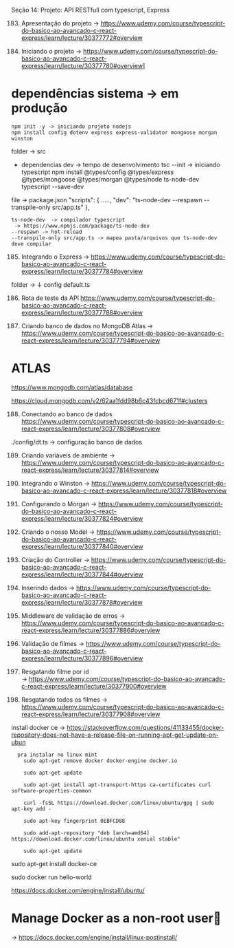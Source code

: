 Seção 14: Projeto: API RESTfull com typescript, Express

183. Apresentação do projeto
 -> https://www.udemy.com/course/typescript-do-basico-ao-avancado-c-react-express/learn/lecture/30377772#overview

 184. Iniciando o projeto
  -> https://www.udemy.com/course/typescript-do-basico-ao-avancado-c-react-express/learn/lecture/30377780#overview]

#	dependências sistema -> em produção
	npm init -y -> iniciando projeto nodejs
	npm install config dotenv express express-validator mongoose morgan winston 
  folder -> src 
*	dependencias dev -> tempo de desenvolvimento
	tsc --init  -> iniciando typescript 
	npm install @types/config @types/express @types/mongoose @types/morgan @types/node ts-node-dev typescript --save-dev

file -> package.json
"scripts": {
    .....,
    "dev": "ts-node-dev --respawn --transpile-only src/app.ts"
  },

	ts-node-dev  -> compilador typescript 
	 -> https://www.npmjs.com/package/ts-node-dev
	--respawn -> hot-reload 
	--transpile-only src/app.ts -> mapea pasta/arquivos que ts-node-dev deve compilar 



185. Integrando o Express
 -> https://www.udemy.com/course/typescript-do-basico-ao-avancado-c-react-express/learn/lecture/30377784#overview

   folder -> ↓ config
            default.ts

186. Rota de teste da API
https://www.udemy.com/course/typescript-do-basico-ao-avancado-c-react-express/learn/lecture/30377788#overview

187. Criando banco de dados no MongoDB Atlas
 -> https://www.udemy.com/course/typescript-do-basico-ao-avancado-c-react-express/learn/lecture/30377794#overview

# ATLAS 
  https://www.mongodb.com/atlas/database
 
  https://cloud.mongodb.com/v2/62aa1fdd98b6c43fcbcd671f#clusters


188. Conectando ao banco de dados
https://www.udemy.com/course/typescript-do-basico-ao-avancado-c-react-express/learn/lecture/30377808#overview

 ./config/dt.ts -> configuração banco de dados 
  
189. Criando variáveis de ambiente
 -> https://www.udemy.com/course/typescript-do-basico-ao-avancado-c-react-express/learn/lecture/30377814#overview

190. Integrando o Winston
 -> https://www.udemy.com/course/typescript-do-basico-ao-avancado-c-react-express/learn/lecture/30377818#overview


191. Configurando o Morgan
 -> https://www.udemy.com/course/typescript-do-basico-ao-avancado-c-react-express/learn/lecture/30377824#overview


192. Criando o nosso Model
 -> https://www.udemy.com/course/typescript-do-basico-ao-avancado-c-react-express/learn/lecture/30377840#overview

193. Criação do Controller
 -> https://www.udemy.com/course/typescript-do-basico-ao-avancado-c-react-express/learn/lecture/30377844#overview

 194. Inserindo dados
  -> https://www.udemy.com/course/typescript-do-basico-ao-avancado-c-react-express/learn/lecture/30377878#overview


 195. Middleware de validação de erros
  -> https://www.udemy.com/course/typescript-do-basico-ao-avancado-c-react-express/learn/lecture/30377886#overview
	

 196. Validação de filmes
  -> https://www.udemy.com/course/typescript-do-basico-ao-avancado-c-react-express/learn/lecture/30377896#overview


197. Resgatando filme por id	
 -> https://www.udemy.com/course/typescript-do-basico-ao-avancado-c-react-express/learn/lecture/30377900#overview

 198. Resgatando todos os filmes
 -> https://www.udemy.com/course/typescript-do-basico-ao-avancado-c-react-express/learn/lecture/30377908#overview


install docker ce 
 -> https://stackoverflow.com/questions/41133455/docker-repository-does-not-have-a-release-file-on-running-apt-get-update-on-ubun
   
	  pra instalar no linux mint
        sudo apt-get remove docker docker-engine docker.io
        
        sudo apt-get update
        
        sudo apt-get install apt-transport-https ca-certificates curl software-properties-common
        
        curl -fsSL https://download.docker.com/linux/ubuntu/gpg | sudo apt-key add -
        
        sudo apt-key fingerprint 0EBFCD88
        
        sudo add-apt-repository "deb [arch=amd64] https://download.docker.com/linux/ubuntu xenial stable"
        
        sudo apt-get update

sudo apt-get install docker-ce

sudo docker run hello-world

https://docs.docker.com/engine/install/ubuntu/

# Manage Docker as a non-root user🔗
 -> https://docs.docker.com/engine/install/linux-postinstall/
